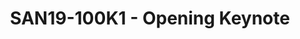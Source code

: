 ---
categories:
- san19
description: Coming soon...
image:
  featured: 'true'
  path: /assets/images/featured-images/san19/SAN19-100K1.png
session_attendee_num: '21'
session_id: SAN19-100K1
session_room: Pacific Room (Keynote)
session_slot:
  end_time: '2019-09-23 10:45:00'
  start_time: '2019-09-23 10:00:00'
session_speakers:
- speaker_bio: Li Gong is a globally experienced technologist and executive, with
    deep background in computer science, research and product development, and open
    source technologies. He has worked in senior leadership roles extensively in the
    US and in Asia, having served as President and COO at Mozilla Corporation, General
    Manager at Microsoft, as well as Distinguished Engineer at Sun Microsystems and
    Distinguished Scientist at SRI International. He graduated from Tsinghua University,
    Beijing, and received a PhD from University of Cambridge. In 1994 he received
    the Leonard G. Abraham Prize given by the IEEE Communications Society for “the
    most significant contribution to technical literature in the field of interest
    of the IEEE.”
  speaker_company: Linaro
  speaker_image: /assets/images/speakers/san19/li-gong.jpg
  speaker_location: ''
  speaker_name: Li Gong
  speaker_position: CEO
  speaker_username: li.gong
session_track: Keynote
tag: session
tags:
- Keynote
title: SAN19-100K1 - Opening Keynote
---
